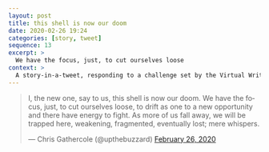 ```yaml
---
layout: post
title: this shell is now our doom
date: 2020-02-26 19:24
categories: [story, tweet]
sequence: 13
excerpt: >
  We have the focus, just, to cut ourselves loose
context: >
  A story-in-a-tweet, responding to a challenge set by the Virtual Writing Group on Twitter
---
```

<blockquote class="twitter-tweet"><p lang="en" dir="ltr">I, the new one, say to us, this shell is now our doom. We have the focus, just, to cut ourselves loose, to drift as one to a new opportunity and there have energy to fight. As more of us fall away, we will be trapped here, weakening, fragmented, eventually lost; mere whispers.</p>&mdash; Chris Gathercole (@upthebuzzard) <a href="https://twitter.com/upthebuzzard/status/1232676869218107394?ref_src=twsrc%5Etfw">February 26, 2020</a></blockquote> <script async src="https://platform.twitter.com/widgets.js" charset="utf-8"></script>
